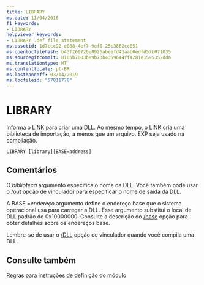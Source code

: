 ```yaml
---
title: LIBRARY
ms.date: 11/04/2016
f1_keywords:
- LIBRARY
helpviewer_keywords:
- LIBRARY .def file statement
ms.assetid: 1d7ccc92-e088-4ef7-9ef0-25c3862cc051
ms.openlocfilehash: b43f269726e8925abeefd41aab0edfd57b071035
ms.sourcegitcommit: 8105b7003b89b73b4359644ff4281e1595352dda
ms.translationtype: MT
ms.contentlocale: pt-BR
ms.lasthandoff: 03/14/2019
ms.locfileid: "57811778"
---
```

# <a name="library"></a>LIBRARY

Informa o LINK para criar uma DLL. Ao mesmo tempo, o LINK cria uma biblioteca de importação, a menos que um arquivo. EXP seja usado na compilação.

```
LIBRARY [library][BASE=address]
```

## <a name="remarks"></a>Comentários

O *biblioteca* argumento especifica o nome da DLL. Você também pode usar o [/out](out-output-file-name.md) opção de vinculador para especificar o nome de saída da DLL.

A BASE =*endereço* argumento define o endereço base que o sistema operacional usa para carregar a DLL. Esse argumento substitui o local de DLL padrão do 0x10000000. Consulte a descrição do [/base](base-base-address.md) opção para obter detalhes sobre os endereços base.

Lembre-se de usar o [/DLL](dll-build-a-dll.md) opção de vinculador quando você compila uma DLL.

## <a name="see-also"></a>Consulte também

[Regras para instruções de definição do módulo](rules-for-module-definition-statements.md)

